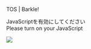 TOS | Barkle!

JavaScriptを有効にしてください  
Please turn on your JavaScript

![](/static-assets/splash.png?1731437797903)